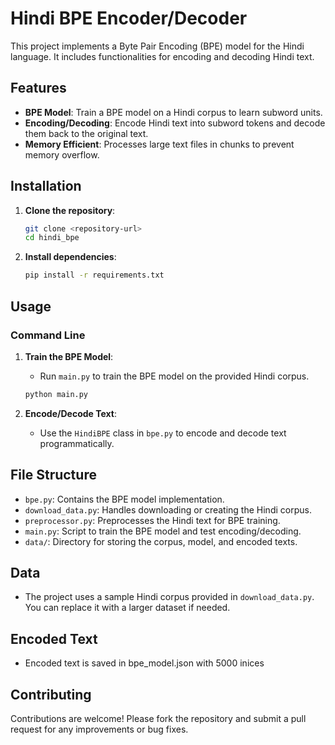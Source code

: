 # Hindi BPE Encoder/Decoder

This project implements a Byte Pair Encoding (BPE) model for the Hindi language. It includes functionalities for encoding and decoding Hindi text.

## Features

- **BPE Model**: Train a BPE model on a Hindi corpus to learn subword units.
- **Encoding/Decoding**: Encode Hindi text into subword tokens and decode them back to the original text.
- **Memory Efficient**: Processes large text files in chunks to prevent memory overflow.

## Installation

1. **Clone the repository**:
   ```bash
   git clone <repository-url>
   cd hindi_bpe
   ```

2. **Install dependencies**:
   ```bash
   pip install -r requirements.txt
   ```


## Usage

### Command Line

1. **Train the BPE Model**:
   - Run `main.py` to train the BPE model on the provided Hindi corpus.
   ```bash
   python main.py
   ```

2. **Encode/Decode Text**:
   - Use the `HindiBPE` class in `bpe.py` to encode and decode text programmatically.


## File Structure

- `bpe.py`: Contains the BPE model implementation.
- `download_data.py`: Handles downloading or creating the Hindi corpus.
- `preprocessor.py`: Preprocesses the Hindi text for BPE training.
- `main.py`: Script to train the BPE model and test encoding/decoding.
- `data/`: Directory for storing the corpus, model, and encoded texts.

## Data

- The project uses a sample Hindi corpus provided in `download_data.py`. You can replace it with a larger dataset if needed.

## Encoded Text
- Encoded text is saved in bpe_model.json with 5000 inices

## Contributing

Contributions are welcome! Please fork the repository and submit a pull request for any improvements or bug fixes.
